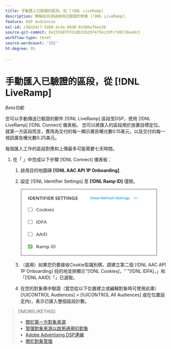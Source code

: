 ```yaml
---
title: 手動匯入已驗證的區段，從 [!DNL LiveRamp]
description: 瞭解如何透過啟用已驗證的對象 [!DNL LiveRamp].
feature: DSP Audiences
exl-id: c56a54c7-5300-4cda-96d0-82d86e76ee39
source-git-commit: 0a1555875fd18b326297475bc19fcfd6f28ea0c5
workflow-type: tm+mt
source-wordcount: '152'
ht-degree: 0%

---
```


# 手動匯入已驗證的區段，從 [!DNL LiveRamp]

*Beta功能*

您可以手動傳送已驗證的郵件 [!DNL LiveRamp] 區段至DSP，使用 [!DNL LiveRamp] [!DNL Connect] 儀表板。 您可以將匯入的區段用於放置目標定位。 就第一方區段而言，費用為交付的每一顯示廣告曝光數0.15美元，以及交付的每一視訊廣告曝光數0.25美元。

每個匯入工作的區段對應和上傳最多可能需要七天時間。

<!--Is this first step relevant for this process?

1. For measurement using [[!DNL Adobe] [!DNL Analytics for Advertising]](/help/integrations/analytics/overview.md):

   1. Complete all [prerequisites for implementing [!DNL Analytics for Advertising]](/help/integrations/analytics/prerequisites.md) and make sure that the [AMO ID and EF ID](/help/integrations/analytics/ids.md) are being populated in your tracking URLs.
   
   1. [Maybe just add a param to existing tag] Deploy a second JavaScript tag for [!DNL RampIDs] on your webpages to match onsite events to ad impressions. Contact your Adobe Account Team to get the tag and instructions for where to implement it.

 -->

1. 在「 」中完成以下步驟 [!DNL Connect] 儀表板：

   1. 啟用目的地圖磚 **[!DNL AAC API 1P Onboarding]**.

   1. 設定 [!DNL Identifier Settings] 至 **[!DNL Ramp ID]** 僅限。

      ![識別碼設定](/help/dsp/assets/liveramp-tile-settings.png)

   1. （選用）如果您仍要接收Cookie型識別碼，請建立第二個 [!DNL AAC API 1P Onboarding] 目的地並排顯示&quot;[!DNL Cookies]，&quot; &quot;[!DNL IDFA]，」和「[!DNL AAID]「」已選取。

   1. 在您的對象庫中驗證（當您從以下位置建立或編輯對象時可使用此庫） [!UICONTROL Audiences] > [!UICONTROL All Audiences] 或在位置設定內)，表示已匯入整個區段計數。

>[!MORELIKETHIS]
>
>* [關於第一方對象來源](source-about.md)
>* [管理對象來源以啟用通用ID對象](source-manage.md)
>* [Adobe Advertising DSP連線](https://experienceleague.adobe.com/docs/experience-platform/destinations/catalog/advertising/adobe-advertising-cloud-connection.html)
>* [關於對象管理](/help/dsp/audiences/audience-about.md)
